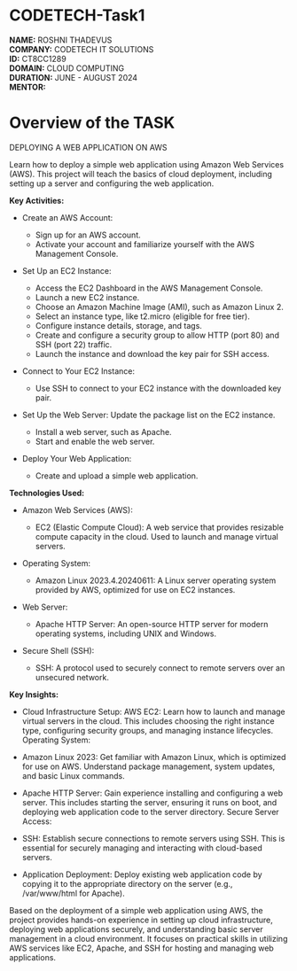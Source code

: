 # CODETECH-Task1

**NAME:** ROSHNI THADEVUS  
**COMPANY:** CODETECH IT SOLUTIONS  
**ID:** CT8CC1289  
**DOMAIN:** CLOUD COMPUTING  
**DURATION:** JUNE - AUGUST 2024  
**MENTOR:**   

# **Overview of the TASK**  

DEPLOYING A WEB APPLICATION ON AWS 
  
Learn how to deploy a simple web application using Amazon Web Services (AWS). This project will teach the basics of cloud deployment, including setting up a server and configuring the web application.

**Key Activities:**  

- Create an AWS Account:
    - Sign up for an AWS account.
    - Activate your account and familiarize yourself with the AWS Management Console.

- Set Up an EC2 Instance:
  - Access the EC2 Dashboard in the AWS Management Console.
  - Launch a new EC2 instance.
  - Choose an Amazon Machine Image (AMI), such as Amazon Linux 2.
  - Select an instance type, like t2.micro (eligible for free tier).
  - Configure instance details, storage, and tags.
  - Create and configure a security group to allow HTTP (port 80) and SSH (port 22) traffic.
  - Launch the instance and download the key pair for SSH access.

- Connect to Your EC2 Instance:
  - Use SSH to connect to your EC2 instance with the downloaded key pair.

- Set Up the Web Server: Update the package list on the EC2 instance.
  - Install a web server, such as Apache.
  - Start and enable the web server.

- Deploy Your Web Application:
  - Create and upload a simple web application.  
  
**Technologies Used:**  

- Amazon Web Services (AWS):
  - EC2 (Elastic Compute Cloud): A web service that provides resizable compute capacity in the cloud. Used to launch and manage virtual servers.

- Operating System:
  - Amazon Linux 2023.4.20240611: A Linux server operating system provided by AWS, optimized for use on EC2 instances.

- Web Server:
  - Apache HTTP Server: An open-source HTTP server for modern operating systems, including UNIX and Windows.

- Secure Shell (SSH):
  - SSH: A protocol used to securely connect to remote servers over an unsecured network.  
  
**Key Insights:**  

- Cloud Infrastructure Setup:
  AWS EC2: Learn how to launch and manage virtual servers in the cloud. This includes choosing the right instance type, configuring security groups, and managing instance lifecycles.
Operating System:

- Amazon Linux 2023:
  Get familiar with Amazon Linux, which is optimized for use on AWS. Understand package management, system updates, and basic Linux commands.
  
- Apache HTTP Server:
  Gain experience installing and configuring a web server. This includes starting the server, ensuring it runs on boot, and deploying web application code to the server directory.
Secure Server Access:

- SSH:
  Establish secure connections to remote servers using SSH. This is essential for securely managing and interacting with cloud-based servers.
  
- Application Deployment:
  Deploy existing web application code by copying it to the appropriate directory on the server (e.g., /var/www/html for Apache).

Based on the deployment of a simple web application using AWS, the project provides hands-on experience in setting up cloud infrastructure, deploying web applications securely, and understanding basic server management in a cloud environment. It focuses on practical skills in utilizing AWS services like EC2, Apache, and SSH for hosting and managing web applications.
